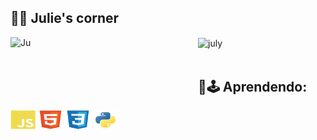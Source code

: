 ## 👻✨ Julie's corner
<div>
<img align="center" src="https://github-readme-stats.vercel.app/api?username=JulyDuds&show_icons=true&locale=en&bg_color=000000&text_color=ffffff" alt="july"/>
<img align="left" height="100px" width="300px" src="https://github-readme-stats.vercel.app/api/top-langs?username=JulyDuds&show_icons=true&locale=en&layout=compact&bg_color=000000&text_color=ffffff" alt="Ju" />
</div>

<div style="display: inline_block"><br><h2> 👻🕹️ Aprendendo: </h2>
  <img align="center" alt="July-Js" height="30" width="40" src="https://raw.githubusercontent.com/devicons/devicon/master/icons/javascript/javascript-plain.svg">
  <img align="center" alt="July-HTML" height="30" width="40" src="https://raw.githubusercontent.com/devicons/devicon/master/icons/html5/html5-original.svg">
  <img align="center" alt="July-CSS" height="30" width="40" src="https://raw.githubusercontent.com/devicons/devicon/master/icons/css3/css3-original.svg">
  <img align="center" alt="July-Python" height="30" width="40" src="https://raw.githubusercontent.com/devicons/devicon/master/icons/python/python-original.svg">
  
</div>
